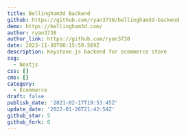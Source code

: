 ```yaml
---
title: Bellingham3d Backend
github: https://github.com/ryan3738/bellingham3d-backend
demo: https://bellingham3d.com/
author: ryan3738
author_link: https://github.com/ryan3738
date: 2023-11-30T08:15:59.569Z
description: Keystone.js backend for ecommerce store
ssg:
  - Nextjs
css: []
cms: []
category:
  - Ecommerce
draft: false
publish_date: '2021-02-17T19:53:45Z'
update_date: '2022-01-26T21:42:54Z'
github_star: 5
github_fork: 0
---
```

